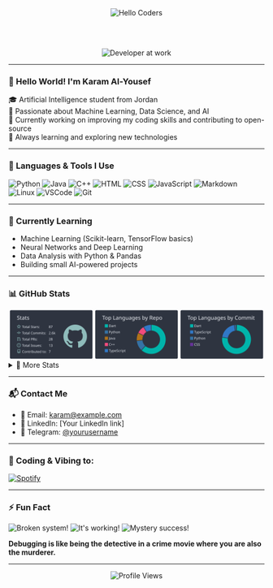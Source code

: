 <div align="center">
  
<img src="https://github.com/SP-XD/SP-XD/blob/main/images/hellocoders_rounded.gif?raw=true" width="60%" alt="Hello Coders" />

<br><br>

<img src="https://github.com/SP-XD/SP-XD/blob/main/images/dev-working_rounded.gif?raw=true" width="40%" alt="Developer at work" />

</div>

---

### 👋 Hello World! I'm **Karam Al-Yousef**  
🎓 Artificial Intelligence student from Jordan  
🧠 Passionate about Machine Learning, Data Science, and AI  
🔭 Currently working on improving my coding skills and contributing to open-source  
🎯 Always learning and exploring new technologies  

---

### 🚀 Languages & Tools I Use

![Python](https://img.shields.io/badge/-Python-FFD43B?style=flat&logo=python&logoColor=darkgreen)
![Java](https://img.shields.io/badge/-Java-ED8B00?style=flat&logo=java&logoColor=white)
![C++](https://img.shields.io/badge/-C++-00599C?style=flat&logo=c%2B%2B&logoColor=white)
![HTML](https://img.shields.io/badge/-HTML-E34F26?style=flat&logo=html5&logoColor=white)
![CSS](https://img.shields.io/badge/-CSS-1572B6?style=flat&logo=css3&logoColor=white)
![JavaScript](https://img.shields.io/badge/-JavaScript-F7DF1E?style=flat&logo=javascript&logoColor=black)
![Markdown](https://img.shields.io/badge/-Markdown-000000?style=flat&logo=markdown)
![Linux](https://img.shields.io/badge/-Linux-FCC624?style=flat&logo=linux&logoColor=black)
![VSCode](https://img.shields.io/badge/-VSCode-0078D4?style=flat&logo=visual%20studio%20code&logoColor=white)
![Git](https://img.shields.io/badge/-Git-E44C30?style=flat&logo=git&logoColor=white)

---

### 🧩 Currently Learning

- Machine Learning (Scikit-learn, TensorFlow basics)
- Neural Networks and Deep Learning
- Data Analysis with Python & Pandas
- Building small AI-powered projects

---

### 📊 GitHub Stats

<div align="center">

<img src="https://raw.githubusercontent.com/SP-XD/profile-summary-cards/master/profile-summary-card-output/nord_dark/3-stats.svg" width="32.5%">
<img src="https://raw.githubusercontent.com/SP-XD/profile-summary-cards/master/profile-summary-card-output/nord_dark/1-repos-per-language.svg" width="32.5%">
<img src="https://raw.githubusercontent.com/SP-XD/profile-summary-cards/master/profile-summary-card-output/nord_dark/2-most-commit-language.svg" width="32.5%">

</div>

<details>
  <summary>🔎 More Stats</summary>
  <img align="center" src="https://raw.githubusercontent.com/SP-XD/profile-summary-cards/master/profile-summary-card-output/nord_dark/0-profile-details.svg" >
</details>

---

### 📬 Contact Me

- 📧 Email: karam@example.com  
- 💼 LinkedIn: [Your LinkedIn link]  
- 📱 Telegram: [@yourusername](https://t.me/yourusername)

---

### 🎵 Coding & Vibing to:
[![Spotify](https://spotify-readme.sp-xd.vercel.app/api/spotify)](https://open.spotify.com)

---

### ⚡ Fun Fact

<img src="https://raw.githubusercontent.com/Tarikul-Islam-Anik/Animated-Fluent-Emojis/master/Emojis/Smilies/Face%20with%20Spiral%20Eyes.png" width="7%" alt="Broken system!"/>
<img src="https://raw.githubusercontent.com/Tarikul-Islam-Anik/Animated-Fluent-Emojis/master/Emojis/Smilies/Relieved%20Face.png" width="7%" alt="It's working!"/>
<img src="https://raw.githubusercontent.com/Tarikul-Islam-Anik/Animated-Fluent-Emojis/master/Emojis/Smilies/Astonished%20Face.png" width="7%" alt="Mystery success!"/>

**Debugging is like being the detective in a crime movie where you are also the murderer.**

---

<div align="center">

![Profile Views](https://komarev.com/ghpvc/?username=karamalyousef&style=flat&color=orange&label=PROFILE+VIEWS)

</div>

